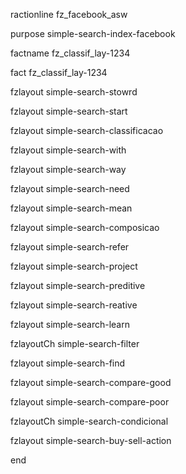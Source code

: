ractionline fz_facebook_asw
 purpose simple-search-index-facebook
 factname fz_classif_lay-1234

fact fz_classif_lay-1234
 fzlayout simple-search-stowrd
 fzlayout simple-search-start
 fzlayout simple-search-classificacao
 fzlayout simple-search-with
 fzlayout simple-search-way
 fzlayout simple-search-need
 fzlayout simple-search-mean
 fzlayout simple-search-composicao
 fzlayout simple-search-refer

 fzlayout simple-search-project
 fzlayout simple-search-preditive
 fzlayout simple-search-reative
 fzlayout simple-search-learn

 fzlayoutCh simple-search-filter
 fzlayout simple-search-find
 fzlayout simple-search-compare-good
 fzlayout simple-search-compare-poor
 fzlayoutCh simple-search-condicional
 fzlayout simple-search-buy-sell-action
end





